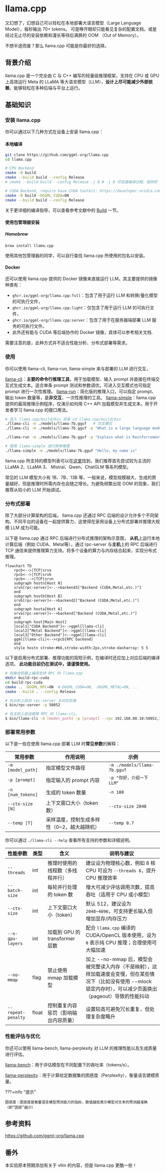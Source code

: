 # llama.cpp

又幻想了，幻想自己可以轻松在本地部署大语言模型（Large Language Model），每秒输出 70+ tokens。
可是睁开眼却只能看见复杂的配置文档，或是经过无止尽的安装依赖和漫长等待后满屏的 OOM （Out of Memory）。

不想半途而废？那么 llama.cpp 可能是你最好的选择。

## 背景介绍

llama.cpp 是一个完全由 C 与 C++ 编写的轻量级推理框架，支持在 CPU 或 GPU 上高效运行 Meta 的 LLaMA 等大语言模型（LLM），**设计上尽可能减少外部依赖**，能够轻松在多种后端与平台上运行。

## 基础知识

### 安装 llama.cpp

你可以通过以下几种方式在设备上安装 llama.cpp：

#### 本地编译

```bash
git clone https://github.com/ggml-org/llama.cpp
cd llama.cpp

# CPU Backend
cmake -B build
cmake --build build --config Release
# cmake --build build --config Release -j 8 # -j 8 可加速编译过程，视你的 CPU 核心数而定

# CUDA Backend, require have CUDA toolkit: https://developer.nvidia.com/cuda-toolkit installed
cmake -B build -DGGML_CUDA=ON
cmake --build build --config Release
```

关于更详细的编译指导，可以查看参考文献中的 [Build](https://github.com/ggml-org/llama.cpp/blob/master/docs/build.md) 一节。

#### 使用包管理器安装

##### Homebrew

```
brew install llama.cpp
```

使用其他包管理器的同学，可以自行查找 llama.cpp 所使用的包名以安装。

#### Docker

还可以使用 llama.cpp 提供的 Docker 镜像来直接运行 LLM。其主要提供的镜像种类有：
  - `ghcr.io/ggml-org/llama.cpp:full`：包含了用于运行 LLM 和转换/量化模型的可执行文件，
  - `ghcr.io/ggml-org/llama.cpp:light`：仅包含了用于运行 LLM 的可执行文件，
  - `ghcr.io/ggml-org/llama.cpp:server`：包含了用于在服务器端部署 LLM 服务的可执行文件。
  - 此外还有能与 CUDA 等后端协作的 Docker 镜像，具体可以参考相关文档.

需要注意的是，此种方式并不适合性能分析、分布式部署等需求。

### 使用

你可以使用 llama-cli, llama-run, llama-simple 来与部署的 LLM 进行交互，

[llama-cli](https://github.com/ggml-org/llama.cpp/tree/master/tools/main)：**主要的命令行推理工具**，用于加载模型、输入 prompt 并直接在终端交互式生成文本。适合单条 prompt 测试和参数调优。可进入交互模式也可指定 prompt 进行一次性推理。
[llama-run](https://github.com/ggml-org/llama.cpp/tree/master/tools/run)：简化版的推理入口，可以指定 prompt、输出 token 数量等，是**非交互**、一次性推理的工具。
[llama-simple](https://github.com/ggml-org/llama.cpp/tree/master/examples/simple)：llama.cpp 提供的最简推理示例程序，仅演示如何用 C++ API 加载模型并生成文本。用于开发者学习 llama.cpp 的接口用法。

```bash
# 进入 llama.cpp/build/bin 目录 cd llama.cpp/build/bin
./llama-cli -m ./models/llama-7b.gguf   # 交互模式
./llama-cli -m ./models/llama-7b.gguf -p "What is a large language model?" -n 100 # 一次性推理，生成 100 个 token

./llama-run -m ./models/llama-7b.gguf -p "Explain what is Reinforcement Learning" -n 100 --temp 0.7   # 一次性推理，生成 100 个 token，温度为 0.7

# 使用 llama-simple 进行简单推理
./llama-simple -m ./models/llama-7b.gguf "Hello, my name is"
```

llama.cpp 所支持的模型列表可以在[这里](https://github.com/ggml-org/llama.cpp?tab=readme-ov-file#text-only)找到，我们推荐首先尝试较为主流的 LLaMA 2、LLaMA 3、 Mistral、Qwen、ChatGLM 等系列模型。

常见的 LLM 模型大小有 1B、7B、13B 等，一般来说，模型规模越大，生成的质量越好，但是推理时所需内存也会随之增长。为避免频繁出现 OOM 的现象，我们推荐从较小的 LLM 开始调试。

### 分布式部署

除了大部分计算架构的后端，
llama.cpp 还通过 RPC 后端的设计允许多个不同架构、不同平台的设备在一起提供算力，这使得在家用设备上分布式部署并推理大规模 LLM 成为可能。

以下是 llama.cpp 通过 RPC 后端进行分布式推理的架构示意图，
**从机**上运行本地计算后端（例如 CUDA、Metal等），通过 rpc-server 与**主机**上的 RPC 后端进行 TCP 通信来提供推理算力支持。将多个设备的算力与内存结合起来，实现分布式推理。


```mermaid
flowchart TD
    rpcb<-->|TCP|srva
    rpcb<-->|TCP|srvb
    rpcb<-.->|TCP|srvn
    subgraph hostn[Host N]
    srvn[rpc-server]<-.->backend3["Backend (CUDA,Metal,etc.)"]
    end
    subgraph hostb[Host B]
    srvb[rpc-server]<-->backend2["Backend (CUDA,Metal,etc.)"]
    end
    subgraph hosta[Host A]
    srva[rpc-server]<-->backend["Backend (CUDA,Metal,etc.)"]
    end
    subgraph host[Main Host]
    local1["CUDA Backend"]<-->ggml[llama-cli]
    local2["Metal Backend"]<-->ggml[llama-cli]
    local3["Other Backend"]<-->ggml[llama-cli]
    ggml[llama-cli]<-->rpcb[RPC backend]
    end
    style hostn stroke:#66,stroke-width:2px,stroke-dasharray: 5 5
```

以下是启用分布式部署、推理功能的简短示例，在编译时还应加上对应后端的编译选项。
**此功能目前仍在测试中，请谨慎使用。**

```bash
# 在每台机器上编译支持 RPC 的 llama.cpp
mkdir build-rpc-cuda
cd build-rpc-cuda
cmake .. -DGGML_RPC=ON  #-DGGML_CUDA=ON, -DGGML_METAL=ON, ...
cmake --build . --config Release

# 在从机上启动 rpc-server 与对应后端
$ bin/rpc-server -p 50052

# 在主机上启动使用 RPC 的 llama-cli，
$ bin/llama-cli -m [model_path] -p [prompt] --rpc 192.168.88.10:50052,192.168.88.11:50052,...
```

### 部署常用参数

以下是一些在使用 llama.cpp 部署 LLM 时**常见参数**的解释：

<!-- 【在本实验中，我们主要关注 llama.cpp 的性能与承载能力方面。】
【与性能有关的常见参数解释】 -->

| 常用参数                | 作用说明                                                         | 示例                         |
|---------------------|------------------------------------------------------------------|------------------------------|
| `-m [model_path]`   | 指定模型文件路径                                                 | `-m ./models/llama-7b.gguf`  |
| `-p [prompt]`       | 指定输入的 prompt 内容                                           | `-p "你好，介绍一下LLM"`      |
| `-n [num_tokens]`   | 生成的 token 数量                                               | `-n 100`                     |
| `--ctx-size [N]`    | 上下文窗口大小（token 数）                                       | `--ctx-size 2048`            |
| `--temp [T]`        | 采样温度，控制生成多样性（0~2，越大越随机）                      | `--temp 0.7`                 |

你可以通过 `./llama-cli --help` 查看所有支持的参数和详细说明。

| 性能参数                              | 类型    | 含义                                | 说明与建议                                                           |
| ------------------------------- | ----- | --------------------------------- | --------------------------------------------------------------- |
| `--threads`                     | int   | 推理时使用的线程数（多线程并行）                  | 建议设为物理核心数，例如 8 核 CPU 可设为 `--threads 8`，提升 CPU 推理效率              |
| `--batch-size`                  | int   | 每轮并行处理的 token 数                   | 增大可减少评估调用次数，提高吞吐（适用于 CPU 或小模型）                                  |
| `--ctx-size`                    | int   | 上下文窗口大小（token）                    | 默认 512，建议设为 `2048~4096`，可支持更长输入但增加显存/内存压力                       |
| `--n-gpu-layers`                | int   | 加载到 GPU 的 transformer 层数          | 配合 `llama.cpp` 编译的 CUDA/OpenCL 版本使用，设为 `0` 表示纯 CPU 推理；合理使用可大幅加速 |
| `--no-mmap`                    | flag  | 禁止使用 mmap 加载模型                      | 加上 --no-mmap 后，模型会被完整读入内存（不是映射），这样加载速度会变慢，但在某些情况下（比如没有使用 --mlock 锁定内存时），可以减少页面换出（pageout）导致的性能抖动                              |
| `--repeat-penalty`              | float | 控制重复内容惩罚（影响输出内容质量）            | 设置较高可避免冗长重复，但处理复杂度略升                                            |


### 性能评估与优化

你还可以使用 llama-bench, llama-perplexity 对 LLM 的推理性能以及生成质量进行评估。

[llama-bench](https://github.com/ggml-org/llama.cpp/blob/master/tools/llama-bench)：用于评估模型在不同配置下的吞吐率（tokens/s）。

[llama-perplexity](https://github.com/ggml-org/llama.cpp/blob/master/tools/perplexity)：用于计算给定数据集的困惑度（Perplexity），衡量语言建模质量。

<!-- TODO: 补充性能评估与优化 -->

???+info "提示"

    困惑度：困惑度是衡量语言模型预测能力的指标，数值越低表示模型对文本的预测越准确（即“困惑”越少）

## 参考资料

https://github.com/ggml-org/llama.cpp

## 番外

本实验原本预期添加有关于 vllm 的内容，但是 llama.cpp 更酷一些！
